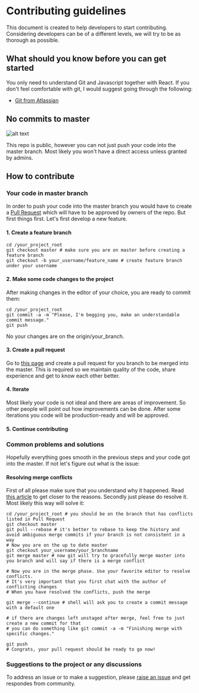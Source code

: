 # Contributing guidelines

This document is created to help developers to start contributing. Considering developers can be of a different levels, we will try to be as thorough as possible.

## What should you know before you can get started

You only need to understand Git and Javascript together with React. If you don't feel comfortable with git, I would suggest going through the following:

- [Git from Atlassian](https://www.atlassian.com/git/tutorials)

## No commits to master

![alt text](https://memegenerator.net/img/instances/55464448/one-does-not-simply-push-code-into-the-master-branch.jpg "Logo Title Text 1")

This repo is public, however you can not just push your code into the master branch. Most likely you won't have a direct access unless granted by admins.

## How to contribute

### Your code in master branch

In order to push your code into the master branch you would have to create a [Pull Request](https://www.atlassian.com/git/tutorials/making-a-pull-request) which will have to be approved by owners of the repo.
But first things first. Let's first develop a new feature.

#### 1. Create a feature branch

```shell
cd /your_project_root
git checkout master # make sure you are on master before creating a feature branch
git checkout -b your_username/feature_name # create feature branch under your username
```

#### 2. Make some code changes to the project

After making changes in the editor of your choice, you are ready to commit them:


```shell
cd /your_project_root
git commit -a -m "Please, I'm begging you, make an understandable commit message."
git push
```

No your changes are on the origin/your_branch.

#### 3. Create a pull request

Go to [this page](https://github.com/Practiq-io/company-landing/compare) and create a pull request for you branch to be merged into the master.
This is required so we maintain quality of the code, share experience and get to know each other better.

#### 4. Iterate

Most likely your code is not ideal and there are areas of improvement. So other people will point out how improvements can be done.
After some iterations you code will be production-ready and will be approved.

#### 5. Continue contributing

### Common problems and solutions

Hopefully everything goes smooth in the previous steps and your code got into the master. If not let's figure out what is the issue:

#### Resolving merge conflicts

First of all please make sure that you understand why it happened. Read [this article](https://www.atlassian.com/git/tutorials/using-branches/merge-conflicts) to get closer to the reasons.
Secondly just please do resolve it. Most likely this way will solve it:

```shell
cd /your_project_root # you should be on the branch that has conflicts listed in Pull Request
git checkout master
git pull --rebase # it's better to rebase to keep the history and avoid ambiguous merge commits if your branch is not consistent in a way
# Now you are on the up to date master
git checkout your_username/your_branchname
git merge master # now git will try to gracefully merge master into you branch and will say if there is a merge conflict

# Now you are in the merge phase. Use your favorite editor to resolve conflicts.
# It's very important that you first chat with the author of conflicting changes
# When you have resolved the conflicts, push the merge

git merge --continue # shell will ask you to create a commit message with a default one

# if there are changes left unstaged after merge, feel free to just create a new commit for that
# you can do something like git commit -a -m "Finishing merge with specific changes."

git push
# Congrats, your pull request should be ready to go now!
```

### Suggestions to the project or any discussions

To address an issue or to make a suggestion, please [raise an issue](https://github.com/Practiq-io/company-landing/issues/new) and get respondes from community.

